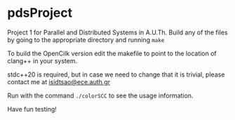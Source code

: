 # pdsProject
Project 1 for Parallel and Distributed Systems in A.U.Th. 
Build any of the files by going to the appropriate directory and running `make`

To build the OpenCilk version edit the makefile to point to the location of clang++ in your system.

stdc++20 is required, but in case we need to change that it is trivial, please contact me at 
isidtsao@ece.auth.gr

Run with the command `./colorSCC` to see the usage information.

Have fun testing!